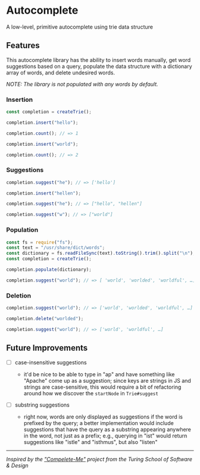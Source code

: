 # Autocomplete

A low-level, primitive autocomplete using trie data structure


## Features

This autocomplete library has the ability to insert words manually, get word
suggestions based on a query, populate the data structure with a dictionary
array of words, and delete undesired words.

_NOTE: The library is not populated with any words by default._

### Insertion

```javascript
const completion = createTrie();

completion.insert("hello");

completion.count(); // => 1

completion.insert("world");

completion.count(); // => 2
```


### Suggestions

```javascript
completion.suggest("he"); // => ['hello']

completion.insert("hellen");

completion.suggest("he"); // => ["hello", "hellen"]

completion.suggest("w"); // => ["world"]
```


### Population

```javascript
const fs = require("fs");
const text = "/usr/share/dict/words";
const dictionary = fs.readFileSync(text).toString().trim().split("\n");
const completion = createTrie();

completion.populate(dictionary);

completion.suggest("world"); // => [ 'world', 'worlded', 'worldful', …]
```


### Deletion

```javascript
completion.suggest("world"); // => ['world', 'worlded', 'worldful', …]

completion.delete("worlded");

completion.suggest("world"); // => ['world', 'worldful', …]
```


## Future Improvements

- [ ] case-insensitive suggestions
  - it'd be nice to be able to type in "ap" and have something like "Apache"
    come up as a suggestion; since keys are strings in JS and strings are
    case-sensitive, this would require a bit of refactoring around how we
    discover the `startNode` in `Trie#suggest`

- [ ] substring suggestions
  - right now, words are only displayed as suggestions if the word is prefixed
      by the query; a better implementation would include suggestions that have
      the query as a substring appearing anywhere in the word, not just as a
      prefix; e.g., querying in "ist" would return suggestions like "istle" and
      "isthmus", but also "listen"

---

_Inspired by the ["Compelete-Me"][1] project from the Turing School of Software &
Design_

[1]: http://frontend.turing.io/projects/complete-me.html
